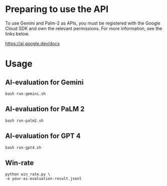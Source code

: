 # Preparing to use the API

To use Gemini and Palm-2 as APIs, you must be registered with the Google Cloud SDK and own the relevant permissions. For more information, see the links below.

https://ai.google.dev/docs

# Usage

## AI-evaluation for Gemini
```
bash run-gemini.sh
```
## AI-evaluation for PaLM 2
```
bash run-palm2.sh
```
## AI-evaluation for GPT 4
```
bash run-gpt4.sh
```
## Win-rate
```
python win_rate.py \
-e your-ai-evaluation-result.jsonl
```
